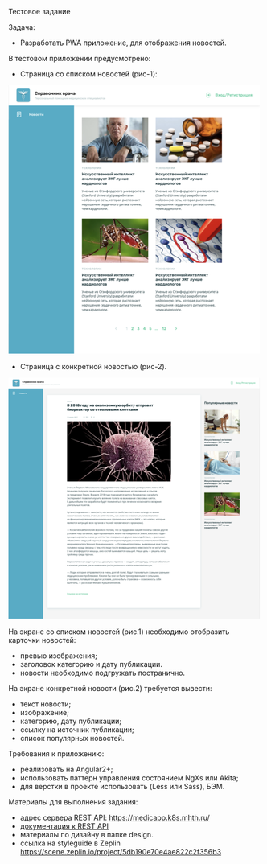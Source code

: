 Тестовое задание

Задача:
* Разработать PWA приложение, для отображения новостей. 

В тестовом приложении предусмотрено:
* Страница со списком новостей (рис-1):

![Страница со списком новостей](preview/home.png "Страница со списком новостей")

* Страница с конкретной новостью (рис-2).  

![Страница с новостью](preview/news.png "Экран с новостью")

На экране со списком новостей (рис.1) необходимо отобразить карточки новостей:
* превью изображения; 
* заголовок категорию и дату публикации.
* новости необходимо подгружать постранично. 

На экране конкретной новости (рис.2) требуется вывести:
* текст новости; 
* изображение;
* категорию, дату публикации;
* ссылку на источник публикации;
* список  популярных новостей.

Требования к приложению:
* реализовать на Angular2+;
* использовать паттерн управления состоянием NgXs или Akita;
* для верстки в проекте использовать (Less или Sass), БЭМ. 

Материалы для выполнения задания:
* адрес сервера REST API: https://medicapp.k8s.mhth.ru/
* [документация к REST API](api/api.html)
* материалы по дизайну в папке design.
* ссылка на styleguide в Zeplin https://scene.zeplin.io/project/5db190e70e4ae822c2f356b3

